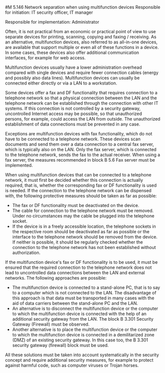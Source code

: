 #M 5.146 Network separation when using multifunction devices
Responsible for initiation: IT security officer, IT manager

Responsible for implementation: Administrator

Often, it is not practical from an economic or practical point of view to use separate devices for printing, scanning, copying and faxing / receiving. As an alternative, multifunction devices, also referred to as all-in-one devices, are available that support multiple or even all of these functions in a device. In some cases, these devices also offer additional communication interfaces, for example for web access.

Multifunction devices usually have a lower administration overhead compared with single devices and require fewer connection cables (energy and possibly also data lines). Multifunction devices can usually be connected either directly or via a LAN to a workstation.

Some devices offer a fax and DF functionality that requires connection to a telephone network so that a physical connection between the LAN and the telephone network can be established through the connection with other IT systems. If this connection is not controlled by a security gateway, uncontrolled Internet access may be possible, so that unauthorized persons, for example, could access the LAN from outside. The unauthorized establishment of data connections must be prevented in any case.

Exceptions are multifunction devices with fax functionality, which do not have to be connected to a telephone network. These devices scan documents and send them over a data connection to a central fax server, which is typically also on the LAN. Only the fax server, which is connected to the telephone network, sends the fax to the actual receiver. When using a fax server, the measures recommended in block B 5.6 Fax server must be implemented.

When using multifunction devices that can be connected to a telephone network, it must first be decided whether this connection is actually required, that is, whether the corresponding fax or DF  functionality is used is needed. If the connection to the telephone network can be dispensed with, the following protective measures should be taken as far as possible:

* The fax or DF  functionality must be deactivated on the device.
* The cable for connection to the telephone network must be removed. Under no circumstances may the cable be plugged into the telephone socket.
* If the device is in a freely accessible location, the telephone sockets in the respective room should be deactivated as far as possible or the interface to the telephone network should be removed from the device. If neither is possible, it should be regularly checked whether the connection to the telephone network has not been established without authorization.


If the multifunction device's fax or DF  functionality is to be used, it must be ensured that the required connection to the telephone network does not lead to uncontrolled data connections between the LAN and external networks. The following approaches are possible:

* The multifunction device is connected to a stand-alone PC, that is to say to a computer which is not connected to the LAN. The disadvantage of this approach is that data must be transported in many cases with the aid of data carriers between the stand-alone PC and the LAN.
* An alternative is to disconnect the multifunction device or the computer to which the multifunction device is connected with the help of an additional security gateway from the LAN. The block B 3.301 Security Gateway (Firewall) must be observed.
* Another alternative is to place the multifunction device or the computer to which the multifunction device is connected in a demilitarized zone (DMZ) of an existing security gateway. In this case too, the B 3.301 security gateway (firewall) block must be used.


All these solutions must be taken into account systematically in the security concept and require additional security measures, for example to protect against harmful code, such as computer viruses or Trojan horses.



